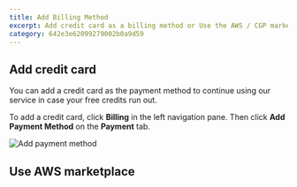 ```yaml
---
title: Add Billing Method
excerpt: Add credit card as a billing method or Use the AWS / CGP marketplace instead
category: 642e3e62099279002b0a9d59
---
```


## Add credit card

You can add a credit card as the payment method to continue using our service in case your free credits run out.

To add a credit card, click **Billing** in the left navigation pane. Then click **Add Payment Method** on the **Payment** tab.

![Add payment method](https://assets.zilliz.com/zillizCloudDocAssets/add_payment_method.png)

## Use AWS marketplace
